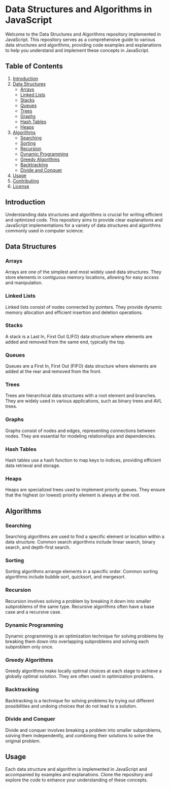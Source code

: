 # Data Structures and Algorithms in JavaScript

Welcome to the Data Structures and Algorithms repository implemented in JavaScript. This repository serves as a comprehensive guide to various data structures and algorithms, providing code examples and explanations to help you understand and implement these concepts in JavaScript.

## Table of Contents

1. [Introduction](#introduction)
2. [Data Structures](#data-structures)
   - [Arrays](#arrays)
   - [Linked Lists](#linked-lists)
   - [Stacks](#stacks)
   - [Queues](#queues)
   - [Trees](#trees)
   - [Graphs](#graphs)
   - [Hash Tables](#hash-tables)
   - [Heaps](#heaps)
3. [Algorithms](#algorithms)
   - [Searching](#searching)
   - [Sorting](#sorting)
   - [Recursion](#recursion)
   - [Dynamic Programming](#dynamic-programming)
   - [Greedy Algorithms](#greedy-algorithms)
   - [Backtracking](#backtracking)
   - [Divide and Conquer](#divide-and-conquer)
4. [Usage](#usage)
5. [Contributing](#contributing)
6. [License](#license)

## Introduction

Understanding data structures and algorithms is crucial for writing efficient and optimized code. This repository aims to provide clear explanations and JavaScript implementations for a variety of data structures and algorithms commonly used in computer science.

## Data Structures

### Arrays

Arrays are one of the simplest and most widely used data structures. They store elements in contiguous memory locations, allowing for easy access and manipulation.

### Linked Lists

Linked lists consist of nodes connected by pointers. They provide dynamic memory allocation and efficient insertion and deletion operations.

### Stacks

A stack is a Last In, First Out (LIFO) data structure where elements are added and removed from the same end, typically the top.

### Queues

Queues are a First In, First Out (FIFO) data structure where elements are added at the rear and removed from the front.

### Trees

Trees are hierarchical data structures with a root element and branches. They are widely used in various applications, such as binary trees and AVL trees.

### Graphs

Graphs consist of nodes and edges, representing connections between nodes. They are essential for modeling relationships and dependencies.

### Hash Tables

Hash tables use a hash function to map keys to indices, providing efficient data retrieval and storage.

### Heaps

Heaps are specialized trees used to implement priority queues. They ensure that the highest (or lowest) priority element is always at the root.

## Algorithms

### Searching

Searching algorithms are used to find a specific element or location within a data structure. Common search algorithms include linear search, binary search, and depth-first search.

### Sorting

Sorting algorithms arrange elements in a specific order. Common sorting algorithms include bubble sort, quicksort, and mergesort.

### Recursion

Recursion involves solving a problem by breaking it down into smaller subproblems of the same type. Recursive algorithms often have a base case and a recursive case.

### Dynamic Programming

Dynamic programming is an optimization technique for solving problems by breaking them down into overlapping subproblems and solving each subproblem only once.

### Greedy Algorithms

Greedy algorithms make locally optimal choices at each stage to achieve a globally optimal solution. They are often used in optimization problems.

### Backtracking

Backtracking is a technique for solving problems by trying out different possibilities and undoing choices that do not lead to a solution.

### Divide and Conquer

Divide and conquer involves breaking a problem into smaller subproblems, solving them independently, and combining their solutions to solve the original problem.

## Usage

Each data structure and algorithm is implemented in JavaScript and accompanied by examples and explanations. Clone the repository and explore the code to enhance your understanding of these concepts.

